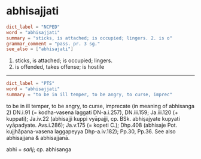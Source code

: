 # abhisajjati

``` toml
dict_label = "NCPED"
word = "abhisajjati"
summary = "sticks, is attached; is occupied; lingers. 2. is o"
grammar_comment = "pass. pr. 3 sg."
see_also = ["abhisajati"]
```

1. sticks, is attached; is occupied; lingers.
2. is offended, takes offense; is hostile

--------------------

``` toml
dict_label = "PTS"
word = "abhisajjati"
summary = "to be in ill temper, to be angry, to curse, imprec"
```

to be in ill temper, to be angry, to curse, imprecate (in meaning of abhisanga 2) DN.i.91 (= kodha\-vasena laggati DN\-a.i.257), DN.iii.159; Ja.iii.120 (\+ kuppati); Ja.iv.22 (abhisajji kuppi vyāpajji, cp. BSk. abhiṣajyate kupyati vyāpadyate. Avs.i.286); Ja.v.175 (= kopeti C.); Dhp.408 (abhisaje Pot. kujjhāpana\-vasena laggapeyya Dhp\-a.iv.182); Pp.30, Pp.36. See also abhisajjana & abhisajjanā.

abhi \+ *sañj*; cp. abhisanga

